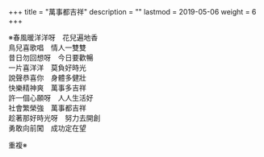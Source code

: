 +++
title = "萬事都吉祥"
description = ""
lastmod = 2019-05-06
weight = 6
+++

※春風暖洋洋呀　花兒遍地香  
鳥兒喜歌唱　情人一雙雙  
昔日勿回想呀　今日要歡暢  
一片喜洋洋　莫負好時光  
說聲恭喜你　身體多健壯  
快樂精神爽　萬事多吉祥  
許一個心願呀　人人生活好  
社會繁榮強　萬事都吉祥  
趁著那好時光呀　努力去開創  
勇敢向前闖　成功定在望  

重複※